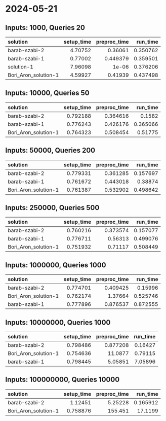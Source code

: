 # 2024-05-21

## Inputs: 1000, Queries 20

| solution             |   setup_time |   preproc_time |   run_time |
|:---------------------|-------------:|---------------:|-----------:|
| barab-szabi-2        |      4.70752 |       0.36061  |   0.350762 |
| barab-szabi-1        |      0.77002 |       0.449379 |   0.359501 |
| solution-1           |      7.96098 |       1e-06    |   0.376206 |
| Bori_Aron_solution-1 |      4.59927 |       0.41939  |   0.437498 |

## Inputs: 10000, Queries 50

| solution             |   setup_time |   preproc_time |   run_time |
|:---------------------|-------------:|---------------:|-----------:|
| barab-szabi-2        |     0.792188 |       0.364616 |   0.1582   |
| barab-szabi-1        |     0.776243 |       0.426176 |   0.365066 |
| Bori_Aron_solution-1 |     0.764323 |       0.508454 |   0.51775  |

## Inputs: 50000, Queries 200

| solution             |   setup_time |   preproc_time |   run_time |
|:---------------------|-------------:|---------------:|-----------:|
| barab-szabi-2        |     0.779331 |       0.361285 |   0.157697 |
| barab-szabi-1        |     0.761672 |       0.443018 |   0.38874  |
| Bori_Aron_solution-1 |     0.761387 |       0.532902 |   0.498642 |

## Inputs: 250000, Queries 500

| solution             |   setup_time |   preproc_time |   run_time |
|:---------------------|-------------:|---------------:|-----------:|
| barab-szabi-2        |     0.760216 |       0.373574 |   0.157077 |
| barab-szabi-1        |     0.776711 |       0.56313  |   0.499076 |
| Bori_Aron_solution-1 |     0.751932 |       0.71117  |   0.508449 |

## Inputs: 1000000, Queries 1000

| solution             |   setup_time |   preproc_time |   run_time |
|:---------------------|-------------:|---------------:|-----------:|
| barab-szabi-2        |     0.774701 |       0.409425 |   0.15996  |
| Bori_Aron_solution-1 |     0.762174 |       1.37664  |   0.525746 |
| barab-szabi-1        |     0.777896 |       0.876537 |   0.872555 |

## Inputs: 10000000, Queries 1000

| solution             |   setup_time |   preproc_time |   run_time |
|:---------------------|-------------:|---------------:|-----------:|
| barab-szabi-2        |     0.798486 |       0.877208 |    0.16427 |
| Bori_Aron_solution-1 |     0.754636 |      11.0877   |    0.79115 |
| barab-szabi-1        |     0.798445 |       5.05851  |    7.05896 |

## Inputs: 100000000, Queries 10000

| solution             |   setup_time |   preproc_time |   run_time |
|:---------------------|-------------:|---------------:|-----------:|
| barab-szabi-2        |     1.12451  |        5.25228 |   0.165912 |
| Bori_Aron_solution-1 |     0.758876 |      155.451   |  17.1199   |